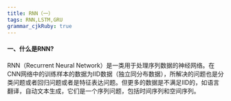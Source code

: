 ```yaml
---
title: RNN（一）
tags: RNN,LSTM,GRU
grammar_cjkRuby: true
---
```


#### 一、什么是RNN?

RNN（Recurrent Neural Network）是一类用于处理序列数据的神经网络。在CNN网络中的训练样本的数据为IID数据（独立同分布数据），所解决的问题也是分类问题或者回归问题或者是特征表达问题。但更多的数据是不满足IID的，如语言翻译，自动文本生成，它们是一个序列问题，包括时间序列和空间序列。